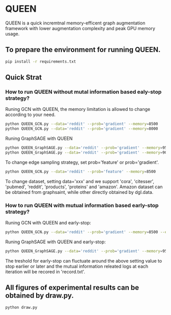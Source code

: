 # QUEEN

QUEEN is a quick incremtnal memory-efficent graph augmentation framework with lower augmentation complexity and peak GPU memory usage.

## To prepare the environment for running QUEEN.

```bash
pip install -r requirements.txt
```

## Quick Strat

### How to run QUEEN without mutal information based ealy-stop strategy?

Runing GCN with QUEEN, the memory limitation is allowed to change according to your need.

```bash
python QUEEN_GCN.py --data='reddit' --prob='gradient' --memory=8500  
python QUEEN_GCN.py --data='reddit' --prob='gradient' --memory=8000
```

Runing GraphSAGE with QUEEN

```bash
python QUEEN_GraphSAGE.py --data='reddit' --prob='gradient' --memory=9500
python QUEEN_GraphSAGE.py --data='reddit' --prob='gradient' --memory=9000
```

To change edge sampling strategy, set prob='feature' or prob='gradient'. 

```bash
python QUEEN_GCN.py --data='reddit' --prob='feature' --memory=8500  
```

To change dataset, setting data='xxx' and we support 'cora', 'citesser', 'pubmed', 'reddit', 'products', 'proteins' and 'amazon'. Amazon dataset can be obtained from graphsaint, while other directly obtained by dgl.data.

### How to run QUEEN with mutual information based early-stop strategy?

Runing GCN with QUEEN and early-stop:

```bash
python QUEEN_GCN.py --data='reddit' --prob='gradient' --memory=8500 --explain='Y' --th=0.11015
```

Runing GraphSAGE with QUEEN and early-stop:

```bash
python QUEEN_GraphSAGE.py --data='reddit' --prob='gradient' --memory=9500 --explain='Y' --th=0.11
```

The treshold for early-stop can fluctuate around the above setting value to stop earlier or later and the mutual information releated logs at each iteration will be recored in 'record.txt'.

## All figures of experimental results can be obtained by draw.py.

```bash
python draw.py
```
